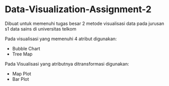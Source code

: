 # Data-Visualization-Assignment-2

Dibuat untuk memenuhi tugas besar 2 metode visualisasi data pada jurusan s1 data sains di universitas telkom

Pada visualisasi yang memenuhi 4 atribut digunakan:
* Bubble Chart
* Tree Map

Pada Visualisasi yang atributnya ditransformasi digunakan:
* Map Plot
* Bar Plot

